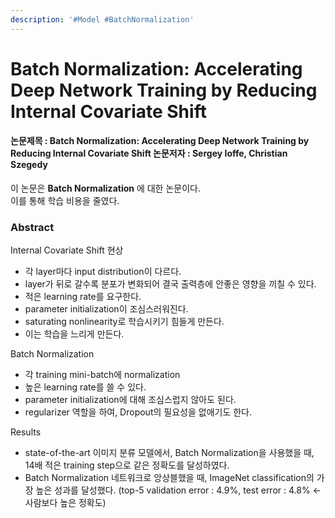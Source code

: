 ```yaml
---
description: '#Model #BatchNormalization'
---
```


# Batch Normalization: Accelerating Deep Network Training by Reducing Internal Covariate Shift

#### 논문제목 : Batch Normalization: Accelerating Deep Network Training by Reducing Internal Covariate Shift 논문저자 : Sergey Ioffe, Christian Szegedy

이 논문은 **Batch Normalization** 에 대한 논문이다.   
이를 통해 학습 비용을 줄였다. 

### Abstract

Internal Covariate Shift 현상

* 각 layer마다 input distribution이 다르다.
* layer가 뒤로 갈수록 분포가 변화되어 결국 출력층에 안좋은 영향을 끼칠 수 있다.
* 적은 learning rate를 요구한다.
* parameter initialization이 조심스러워진다.
* saturating nonlinearity로 학습시키기 힘들게 만든다.
* 이는 학습을 느리게 만든다. 

Batch Normalization

* 각 training mini-batch에 normalization
* 높은 learning rate를 쓸 수 있다. 
* parameter initialization에 대해 조심스럽지 않아도 된다. 
* regularizer 역할을 하여, Dropout의 필요성을 없애기도 한다.

Results

* state-of-the-art 이미지 분류 모델에서,  Batch Normalization을 사용했을 때, 14배 적은 training step으로 같은 정확도를 달성하였다. 
* Batch Normalization 네트워크로 앙상블했을 때,  ImageNet classification의 가장 높은 성과를 달성했다. \(top-5 validation error : 4.9%, test error : 4.8% &lt;- 사람보다 높은 정확도\)











